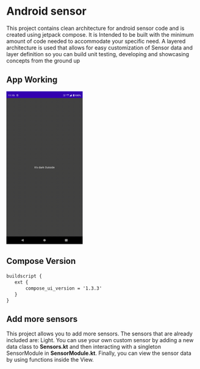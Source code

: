 # Android sensor

This project contains clean architecture for  android sensor code and is created using jetpack compose. It is Intended to be built with the minimum amount of code needed to accommodate your specific need. A layered architecture is used that allows for easy customization of Sensor data and layer definition so you can build unit testing, developing and showcasing concepts from the ground up

## App Working
<img src="https://github.com/sahildev001/androidSensor/blob/main/WhatsApp%20Video%202023-03-05%20at%2011.16.18%20AM.gif" width="200" height="400"/>


## Compose Version
 ```
 buildscript {
    ext {
        compose_ui_version = '1.3.3'
    }
}
 ```

## Add more sensors 
This project allows you to add more sensors. The sensors that are already included are: Light. You can use your own custom sensor by adding a new data class to **Sensors.kt** and then interacting with a singleton SensorModule in **SensorModule.kt**. Finally, you can view the sensor data by using functions inside the View.
